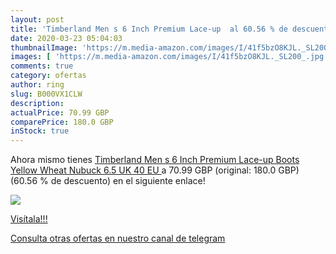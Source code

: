 ```yaml
---
layout: post
title: 'Timberland Men s 6 Inch Premium Lace-up  al 60.56 % de descuento'
date: 2020-03-23 05:04:03
thumbnailImage: 'https://m.media-amazon.com/images/I/41f5bzO8KJL._SL200_.jpg'
images: [ 'https://m.media-amazon.com/images/I/41f5bzO8KJL._SL200_.jpg' ]
comments: true
category: ofertas
author: ring
slug: B000VX1CLW
description:
actualPrice: 70.99 GBP
comparePrice: 180.0 GBP
inStock: true
---
```


Ahora mismo tienes [Timberland Men s 6 Inch Premium Lace-up Boots  Yellow  Wheat Nubuck   6.5 UK  40 EU ](https://www.amazon.com/dp/B000VX1CLW/?tag=redken08-20) a 70.99 GBP (original: 180.0 GBP) (60.56 %  de descuento) en el siguiente enlace!

[![](https://m.media-amazon.com/images/I/41f5bzO8KJL._SL200_.jpg)](https://www.amazon.com/dp/B000VX1CLW/?tag=redken08-20)

[Visítala!!!](https://www.amazon.com/dp/B000VX1CLW/?tag=redken08-20)

[Consulta otras ofertas en nuestro canal de telegram](https://t.me/s/ofertas25)

